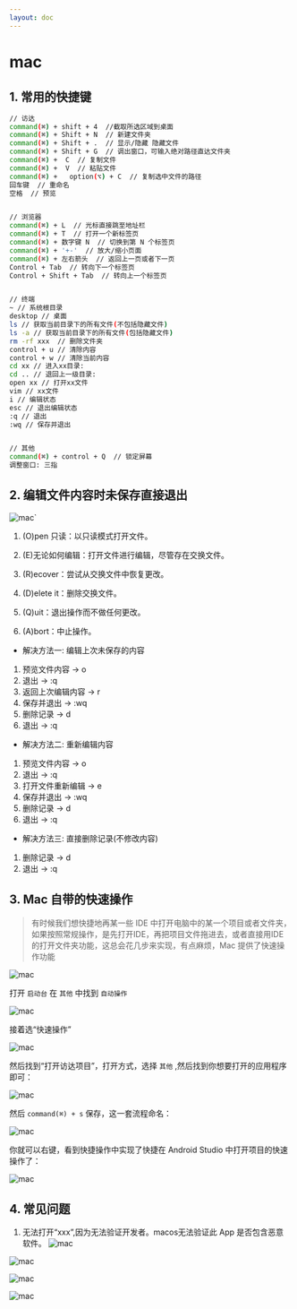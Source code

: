 ```yaml
---
layout: doc
---
```


# mac

## 1. 常用的快捷键

```bash
// 访达
command(⌘) + shift + 4  //截取所选区域到桌面
command(⌘) + Shift + N  // 新建文件夹
command(⌘) + Shift + .  // 显示/隐藏 隐藏文件
command(⌘) + Shift + G  // 调出窗口，可输入绝对路径直达文件夹
command(⌘) +  C  // 复制文件
command(⌘) +  V  // 粘贴文件
command(⌘) +   option(⌥) + C  // 复制选中文件的路径
回车键  // 重命名 
空格  // 预览


// 浏览器
command(⌘) + L  // 光标直接跳至地址栏
command(⌘) + T  // 打开一个新标签页
command(⌘) + 数字键 N  // 切换到第 N 个标签页
command(⌘) + '+-'  // 放大/缩小页面
command(⌘) + 左右箭头  // 返回上一页或者下一页
Control + Tab  // 转向下一个标签页
Control + Shift + Tab  // 转向上一个标签页


// 终端
~ // 系统根目录
desktop // 桌面
ls // 获取当前目录下的所有文件(不包括隐藏文件)
ls -a // 获取当前目录下的所有文件(包括隐藏文件)
rm -rf xxx  // 删除文件夹
control + u // 清除内容
control + w // 清除当前内容
cd xx // 进入xx目录:
cd .. // 退回上一级目录:
open xx // 打开xx文件
vim // xx文件
i // 编辑状态
esc // 退出编辑状态
:q // 退出
:wq // 保存并退出


// 其他
command(⌘) + control + Q  // 锁定屏幕
调整窗口: 三指
```

## 2. 编辑文件内容时未保存直接退出

  ![mac](/mac_05.png)`
  
  1. (O)pen 只读：以只读模式打开文件。
  
  2. (E)无论如何编辑：打开文件进行编辑，尽管存在交换文件。
  
  3. (R)ecover：尝试从交换文件中恢复更改。
  
  4. (D)elete it：删除交换文件。
  
  5. (Q)uit：退出操作而不做任何更改。

  6. (A)bort：中止操作。

  - 解决方法一: 编辑上次未保存的内容
  1. 预览文件内容 -> o
  2. 退出 -> :q
  3. 返回上次编辑内容 -> r
  4. 保存并退出 -> :wq
  5. 删除记录 -> d
  6. 退出 -> :q

  - 解决方法二: 重新编辑内容
  1. 预览文件内容 -> o
  2. 退出 -> :q
  3. 打开文件重新编辑 -> e
  4. 保存并退出 -> :wq
  5. 删除记录 -> d
  6. 退出 -> :q


  - 解决方法三: 直接删除记录(不修改内容)
  1. 删除记录 -> d
  2. 退出 -> :q

## 3. Mac 自带的快速操作

> 有时候我们想快捷地再某一些 IDE 中打开电脑中的某一个项目或者文件夹，如果按照常规操作，是先打开IDE，再把项目文件拖进去，或者直接用IDE的打开文件夹功能，这总会花几步来实现，有点麻烦，Mac 提供了快速操作功能

  ![mac](/mac_06.png)

  打开 `启动台` 在 `其他` 中找到 `自动操作`
  
  ![mac](/mac_07.png)

  接着选“快速操作”
  
  ![mac](/mac_08.png)

  然后找到“打开访达项目”，打开方式，选择 `其他` ,然后找到你想要打开的应用程序即可：

  ![mac](/mac_09.png)

  然后 `command(⌘) + s` 保存，这一套流程命名：

  ![mac](/mac_10.png)

  你就可以右键，看到快捷操作中实现了快捷在 Android Studio 中打开项目的快速操作了：

  ![mac](/mac_11.png)



## 4. 常见问题

  1. 无法打开“xxx”,因为无法验证开发者。macos无法验证此 App 是否包含恶意软件。
  ![mac](/mac_01.png)
  
  ![mac](/mac_02.png)
  
  ![mac](/mac_03.png)

  ![mac](/mac_04.png)



